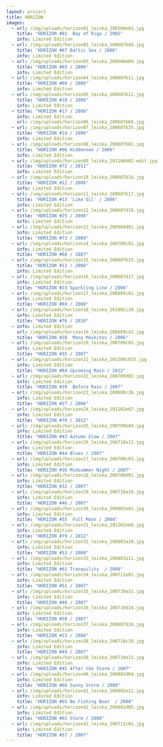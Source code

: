 ```yaml
---
layout: project
title: HORIZON
images:
  - url: /img/uploads/horizon01_leiska_200509e03.jpg
    title: "HORIZON #01  Bay of Riga / 2005"
    info: Limited Edition
  - url: /img/uploads/horizon02_leiska_200607b48.jpg
    title: "HORIZON #67 Baltic Sea / 2006"
    info: Limited Edition
  - url: /img/uploads/horizon03_leiska_200606m09.jpg
    title: "HORIZON #03 / 2006"
    info: Limited Edition
  - url: /img/uploads/horizon04_leiska_200607b11.jpg
    title: "HORIZON #09 / 2006"
    info: Limited Edition
  - url: /img/uploads/horizon05_leiska_200607b12.jpg
    title: "HORIZON #10 / 2006"
    info: Limited Edition
  - title: "HORIZON #17 / 2006"
    info: Limited Edition
    url: /img/uploads/horizon06_leiska_200607b66.jpg
  - url: /img/uploads/horizon07_leiska_200607b35.jpg
    title: "HORIZON #14 / 2006"
    info: Limited Edition
  - url: /img/uploads/horizon08_leiska_200607b01.jpg
    title: "HORIZON #06 Hiddensee / 2006"
    info: Limited Edition
  - url: /img/uploads/horizon09_leiska_201106k02-edit.jpg
    title: "HORIZON #72 / 2011"
    info: Limited Edition
  - url: /img/uploads/horizon10_leiska_200607b16.jpg
    title: "HORIZON #12 / 2006"
    info: Limited Edition
  - url: /img/uploads/horizon11_leiska_200607b17.jpg
    title: "HORIZON #13 'Like Oil' / 2006"
    info: Limited Edition
  - url: /img/uploads/horizon12_leiska_200607d19.jpg
    title: "HORIZON #25 / 2006"
    info: Limited Edition
  - url: /img/uploads/horizon13_leiska_200904d01.jpg
    info: Limited Edition
    title: "HORIZON #73 / 2009"
  - url: /img/uploads/horizon14_leiska_200709c01.jpg
    info: Limited Edition
    title: "HORIZON #68 / 2007"
  - url: /img/uploads/horizon15_leiska_200607b15.jpg
    title: "HORIZON #11 / 2006"
    info: Limited Edition
  - url: /img/uploads/horizon16_leiska_200607d17.jpg
    info: Limited Edition
    title: "HORIZON #23 Sparkling Line / 2006"
  - url: /img/uploads/horizon17_leiska_200805c01.jpg
    info: Limited Edition
    title: "HORIZON #69 / 2008"
  - url: /img/uploads/horizon18_leiska_201002i38.jpg
    info: Limited Edition
    title: "HORIZON #76 / 2010"
  - info: Limited Edition
    url: /img/uploads/horizon19_leiska_200609c42.jpg
    title: "HORIZON #28  Many Moskitos / 2006"
  - url: /img/uploads/horizon20_leiska_200709c02.jpg
    info: Limited Edition
    title: "HORIZON #35 / 2007"
  - url: /img/uploads/horizon21_leiska_201208c035.jpg
    info: Limited Edition
    title: "HORIZON #84 Upcoming Rain / 2022"
  - url: /img/uploads/horizon22_leiska_200709d02.jpg
    info: Limited Edition
    title: "HORIZON #39  Before Rain / 2007"
  - url: /img/uploads/horizon23_leiska_200609c36.jpg
    info: Limited Edition
    title: "HORIZON #27 / 2006"
  - url: /img/uploads/horizon24_leiska_201202e67.jpg
    info: Limited Edition
    title: "HORIZON #78 / 2012"
  - url: /img/uploads/horizon25_leiska_200709k04.jpg
    info: Limited Edition
    title: "HORIZON #43 Autumn Glow / 2007"
  - url: /img/uploads/horizon26_leiska_200710a12.jpg
    info: Limited Edition
    title: "HORIZON #44 Blues / 2007"
  - url: /img/uploads/horizon27_leiska_200709c03.jpg
    info: Limited Edition
    title: "HORIZON #36 Midsummer Night / 2007"
  - url: /img/uploads/horizon28_leiska_200708d01.jpg
    info: Limited Edition
    title: "HORIZON #32 / 2007"
  - url: /img/uploads/horizon29_leiska_200710a16.jpg
    info: Limited Edition
    title: "HORIZON #46 / 2007"
  - url: /img/uploads/horizon30_leiska_200803e01.jpg
    info: Limited Edition
    title: "HORIZON #55  Full Moon / 2008"
  - url: /img/uploads/horizon31_leiska_201202e68.jpg
    info: Limited Edition
    title: "HORIZON #79 / 2012"
  - url: /img/uploads/horizon32_leiska_200803a10.jpg
    info: Limited Edition
    title: "HORIZON #52 / 2008"
  - url: /img/uploads/horizon33_leiska_200803a11.jpg
    info: Limited Edition
    title: "HORIZON #61 Tranquility  / 2008"
  - url: /img/uploads/horizon34_leiska_200711e01.jpg
    info: Limited Edition
    title: "HORIZON #51 / 2007"
  - url: /img/uploads/horizon35_leiska_200710a31.jpg
    info: Limited Edition
    title: "HORIZON #48 / 2007"
  - url: /img/uploads/horizon36_leiska_200710d18.jpg
    info: Limited Edition
    title: "HORIZON #50 / 2007"
  - url: /img/uploads/horizon37_leiska_200607d16.jpg
    info: Limited Edition
    title: "HORIZON #22 / 2006"
  - url: /img/uploads/horizon38_leiska_200710c10.jpg
    info: Limited Edition
    title: "HORIZON #49 / 2007"
  - url: /img/uploads/horizon39_leiska_200710a15.jpg
    info: Limited Edition
    title: "HORIZON #45 After the Storm / 2007"
  - url: /img/uploads/horizon40_leiska_200802d04.jpg
    info: Limited Edition
    title: "HORIZON #66 Sunny Storm / 2008"
  - url: /img/uploads/horizon41_leiska_200802e11.jpg
    info: Limited Edition
    title: "HORIZON #65 No Fishing Boat  / 2008"
  - url: /img/uploads/horizon42_leiska_200802d05.jpg
    info: Limited Edition
    title: "HORIZON #65 Storm / 2008"
  - url: /img/uploads/horizon43_leiska_200711c01.jpg
    info: Limited Edition
    title: "HORIZON #57 / 2007"
---
```

